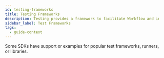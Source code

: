 ```yaml
---
id: testing-frameworks
title: Testing Frameworks
description: Testing provides a framework to facilitate Workflow and integration testing.
sidebar_label: Test Frameworks
tags:
  - guide-context
---
```


Some SDKs have support or examples for popular test frameworks, runners, or libraries.
